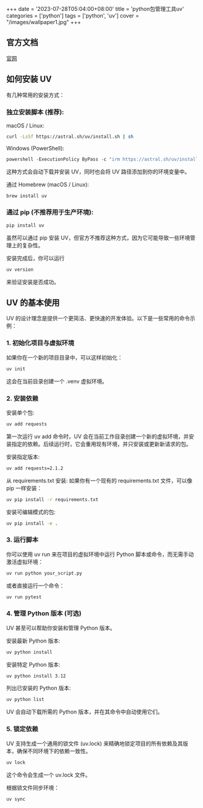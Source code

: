 +++
date = '2023-07-28T05:04:00+08:00'
title = 'python包管理工具uv'
categories = ['python']
tags = ['python', 'uv']
cover = "/images/wallpaper1.jpg"
+++


## 官方文档
[官网](https://docs.astral.sh/uv/#highlights)

## 如何安装 UV
有几种常用的安装方式：

### 独立安装脚本 (推荐):

macOS / Linux:

```bash
curl -LsSf https://astral.sh/uv/install.sh | sh
```

Windows (PowerShell):

```powershell
powershell -ExecutionPolicy ByPass -c "irm https://astral.sh/uv/install.ps1 | iex"
```

这种方式会自动下载并安装 UV，同时也会将 UV 路径添加到你的环境变量中。

通过 Homebrew (macOS / Linux):

```bash
brew install uv
```

### 通过 pip (不推荐用于生产环境):

```bash
pip install uv
```

虽然可以通过 pip 安装 UV，但官方不推荐这种方式，因为它可能导致一些环境管理上的复杂性。

安装完成后，你可以运行 

```bash
uv version
```

来验证安装是否成功。

## UV 的基本使用
UV 的设计理念是提供一个更简洁、更快速的开发体验。以下是一些常用的命令示例：

### 1. 初始化项目与虚拟环境
如果你在一个新的项目目录中，可以这样初始化：

```bash
uv init
```
这会在当前目录创建一个 .venv 虚拟环境。

### 2. 安装依赖
安装单个包:

```bash
uv add requests
```

第一次运行 uv add 命令时，UV 会在当前工作目录创建一个新的虚拟环境，并安装指定的依赖。后续运行时，它会重用现有环境，并只安装或更新新请求的包。

安装指定版本:

```bash
uv add requests=2.1.2
```

从 requirements.txt 安装:
如果你有一个现有的 requirements.txt 文件，可以像 pip 一样安装：

```bash
uv pip install -r requirements.txt
```

安装可编辑模式的包:

```bash
uv pip install -e .
```

### 3. 运行脚本
你可以使用 uv run 来在项目的虚拟环境中运行 Python 脚本或命令，而无需手动激活虚拟环境：

```bash
uv run python your_script.py
```

或者直接运行一个命令：

```bash
uv run pytest
```

### 4. 管理 Python 版本 (可选)
UV 甚至可以帮助你安装和管理 Python 版本。

安装最新 Python 版本:

```bash
uv python install
```

安装特定 Python 版本:

```bash
uv python install 3.12
```

列出已安装的 Python 版本:

```bash
uv python list
```

UV 会自动下载所需的 Python 版本，并在其命令中自动使用它们。

### 5. 锁定依赖
UV 支持生成一个通用的锁文件 (uv.lock) 来精确地锁定项目的所有依赖及其版本，确保不同环境下的依赖一致性。

```bash
uv lock
```

这个命令会生成一个 uv.lock 文件。

根据锁文件同步环境：

```bash
uv sync
```

